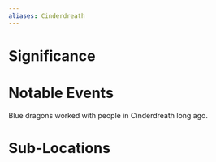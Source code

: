 ```yaml
---
aliases: Cinderdreath
---
```

# Significance

# Notable Events
Blue dragons worked with people in Cinderdreath long ago.
# Sub-Locations
